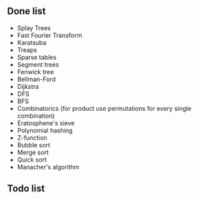 ## Done list
- Splay Trees
- Fast Fourier Transform
- Karatsuba
- Treaps
- Sparse tables
- Segment trees
- Fenwick tree
- Bellman-Ford
- Dijkstra
- DFS
- BFS
- Combinatorics (for product use permutations for every single combination)
- Eratosphene's sieve
- Polynomial hashing
- Z-function
- Bubble sort
- Merge sort
- Quick sort
- Manacher's algorithm

## Todo list
